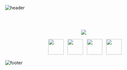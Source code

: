 <!-- 
![header](https://capsule-render.vercel.app/api?type=waving&color=gradient&height=280&section=header&text=MTigee%20isHere%20%F0%9F%91%8B&fontSize=80)
-->
![header](https://capsule-render.vercel.app/api?type=waving&color=gradient&height=280&section=header&text=MTigee%20isHere%&fontSize=60)

<br>
<br>



<p align="center">
  <a href="https://komarev.com/ghpvc/?username=Mtigee&style=for-the-badge">
    <img src="https://komarev.com/ghpvc/?username=Mtigee&style=for-the-badge">
</a>
</p>
<p align="center">
&nbsp; <a href="https://twitter.com/MTiger114" target="_blank" rel="noopener noreferrer"><img src="https://img.icons8.com/plasticine/100/000000/twitter.png" width="50" /></a>  
&nbsp; <a href="https://www.instagram.com/mTiger114" target="_blank" rel="noopener noreferrer"><img src="https://img.icons8.com/plasticine/100/000000/instagram-new.png" width="50" /></a>  
&nbsp; <a href="https://www.linkedin.com/mTiger114" target="_blank" rel="noopener noreferrer"><img src="https://img.icons8.com/plasticine/100/000000/linkedin.png" width="50" /></a>
&nbsp; <a href="mailto:" target="_blank" rel="noopener noreferrer"><img src="https://img.icons8.com/plasticine/100/000000/gmail.png"  width="50" /></a>
</p>



![footer](https://capsule-render.vercel.app/api?type=waving&color=gradient&height=150&section=footer)
